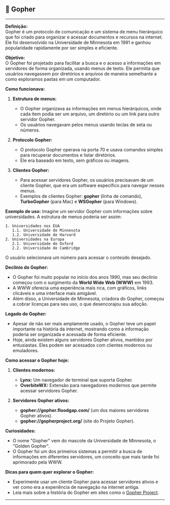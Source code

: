 ## 💾 **Gopher**

---

**Definição:**  
Gopher é um protocolo de comunicação e um sistema de menu hierárquico que foi criado para organizar e acessar documentos e recursos na internet. Ele foi desenvolvido na Universidade de Minnesota em 1991 e ganhou popularidade rapidamente por ser simples e eficiente.

**Objetivo:**  
O Gopher foi projetado para facilitar a busca e o acesso a informações em servidores de forma organizada, usando menus de texto. Ele permitia que usuários navegassem por diretórios e arquivos de maneira semelhante a como exploramos pastas em um computador.

**Como funcionava:**
1. **Estrutura de menus:**  
   - O Gopher organizava as informações em menus hierárquicos, onde cada item podia ser um arquivo, um diretório ou um link para outro servidor Gopher.  
   - Os usuários navegavam pelos menus usando teclas de seta ou números.

2. **Protocolo Gopher:**  
   - O protocolo Gopher operava na porta 70 e usava comandos simples para recuperar documentos e listar diretórios.  
   - Ele era baseado em texto, sem gráficos ou imagens.

3. **Clientes Gopher:**  
   - Para acessar servidores Gopher, os usuários precisavam de um cliente Gopher, que era um software específico para navegar nesses menus.  
   - Exemplos de clientes Gopher: **gopher** (linha de comando), **TurboGopher** (para Mac) e **WSGopher** (para Windows).

**Exemplo de uso:**
Imagine um servidor Gopher com informações sobre universidades. A estrutura de menus poderia ser assim:
```
1. Universidades nos EUA
   1.1. Universidade de Minnesota
   1.2. Universidade de Harvard
2. Universidades na Europa
   2.1. Universidade de Oxford
   2.2. Universidade de Cambridge
```
O usuário selecionava um número para acessar o conteúdo desejado.

**Declínio do Gopher:**
- O Gopher foi muito popular no início dos anos 1990, mas seu declínio começou com o surgimento da **World Wide Web (WWW)** em 1993.  
- A WWW oferecia uma experiência mais rica, com gráficos, links clicáveis e uma interface mais amigável.  
- Além disso, a Universidade de Minnesota, criadora do Gopher, começou a cobrar licenças para seu uso, o que desencorajou sua adoção.

**Legado do Gopher:**
- Apesar de não ser mais amplamente usado, o Gopher teve um papel importante na história da internet, mostrando como a informação poderia ser organizada e acessada de forma eficiente.  
- Hoje, ainda existem alguns servidores Gopher ativos, mantidos por entusiastas. Eles podem ser acessados com clientes modernos ou emuladores.

**Como acessar o Gopher hoje:**
1. **Clientes modernos:**  
   - **Lynx:** Um navegador de terminal que suporta Gopher.  
   - **OverbiteWX:** Extensão para navegadores modernos que permite acessar servidores Gopher.

2. **Servidores Gopher ativos:**  
   - **gopher://gopher.floodgap.com/** (um dos maiores servidores Gopher ativos).  
   - **gopher://gopherproject.org/** (site do Projeto Gopher).

**Curiosidades:**
- O nome "Gopher" vem do mascote da Universidade de Minnesota, o "Golden Gopher".  
- O Gopher foi um dos primeiros sistemas a permitir a busca de informações em diferentes servidores, um conceito que mais tarde foi aprimorado pela WWW.

**Dicas para quem quer explorar o Gopher:**
- Experimente usar um cliente Gopher para acessar servidores ativos e ver como era a experiência de navegação na internet antiga.  
- Leia mais sobre a história do Gopher em sites como o [Gopher Project](https://gopherproject.org/).

---

